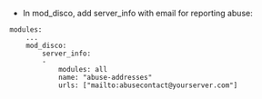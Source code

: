 * In mod\_disco, add server\_info with email for reporting abuse:
```
modules:
    ...
    mod_disco:
        server_info:
        -
            modules: all
            name: "abuse-addresses"
            urls: ["mailto:abusecontact@yourserver.com"]
```
